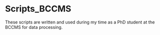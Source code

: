 # Scripts_BCCMS
These scripts are written and used during my time as a PhD student at the BCCMS for data processing.
